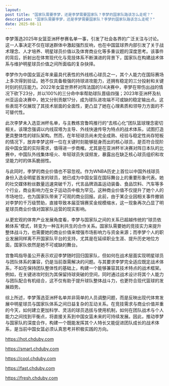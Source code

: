 ```yaml
---
layout: 
post title: "国家队需要李梦，还是李梦需要国家队？李梦的国家队路该怎么走呢？"
description: "国家队需要李梦，还是李梦需要国家队？李梦的国家队路该怎么走呢？" 
date: 2025-08-11
---
```


李梦落选2025年女篮亚洲杯参赛名单一事，引发了社会各界的广泛关注与讨论。这一人事决定不仅在球迷群体中激起强烈反响，也在中国篮球界内部引发了关于战术理念、人才培养、明星球员价值以及体育商业化等多重议题的深度思考。该事件的背后，折射出在体育现代化与竞技体系不断演进的背景下，国家队在构建战术体系与维护明星球员价值之间所面临的复杂抉择。

李梦作为中国女篮近年来最具代表性的外线核心球员之一，其个人能力在国际赛场上多次得到验证。她不仅具备极强的持球进攻能力，还拥有稳定的三分投射和关键时刻的抗压能力。2022年女篮世界杯对阵法国的1/4决赛中，李梦在带伤出战的情况下砍下23分，并以100%的三分命中率帮助球队晋级四强；2023年亚洲杯及杭州亚运会决赛中，她又分别贡献17分，成为球队进攻端不可或缺的稳定输出点。这些表现不仅展现了其技术层面的全面性，更凸显了她在心理素质和领导力方面的不可替代性。

此次李梦未入选亚洲杯名单，与主教练宫鲁鸣推行的“去核心化”团队篮球理念密切相关。该理念强调以内线双塔为主导、外线快速传导为特点的战术体系，试图打造更具整体性的球队架构。然而，在年轻球员尚未完全成熟、经验与稳定性尚存短板的情况下，放弃李梦这样一位在关键时刻能够挺身而出的核心球员，是否符合现阶段中国女篮的实际需求，值得进一步商榷。尤其是在亚洲杯半决赛对阵日本队的比赛中，中国队外线集体哑火、年轻球员失误频发，暴露出在缺乏核心球员组织和攻坚能力时的体系脆弱性。

与此同时，李梦的商业价值也不容忽视。作为WNBA历史上首位以中国外线球员身份入选全明星首发的球员，她已成为中国女篮在国际舞台上的重要形象代表。她的社交媒体粉丝数量迅速突破千万，代言品牌涵盖运动装备、食品饮料、汽车等多个行业，商业影响力在女子运动员中极为罕见。这种商业价值不仅提升了她个人的市场地位，也为国家队带来了可观的商业回报。此前，由于某企业因相关事件撤销对李梦的千万级赞助，直接导致本届亚锦赛奖金规模缩水，这一现象再次凸显了明星球员商业价值对国家队运营的现实影响。

从更宏观的体育产业发展角度看，李梦与国家队之间的关系已超越传统的“球员依赖体系”模式，转变为一种互利共生的合作关系。国家队需要她的竞技实力来提升整体战斗力，也需要她的商业价值来增强市场影响力与资金来源；而李梦个人的职业发展同样离不开国家队平台的支持，尤其是在延续职业生涯、提升历史地位方面，国家队依然是她不可或缺的舞台。

宫鲁鸣指导虽公开表示欢迎李梦随时回归国家队，但如何在战术层面实现明星球员与团队体系的兼容，仍是当前亟需解决的问题。与其要求李梦完全适应既定战术体系，不如在保持团队整体性的基础上，构建一个能够兼容其技术特点的战术框架。例如，在关键进攻时刻为其保留持球突破的空间，同时通过战术设计将其个人能力与团队配合有机结合，这不仅有助于提升球队整体战斗力，也更符合现代篮球的发展趋势。

综上所述，李梦落选亚洲杯名单并非简单的人员调整问题，而是反映出现代体育发展中明星球员与国家队体系之间日益复杂的互动关系。在竞技需求与商业价值并重的今天，如何建立更加科学、灵活的球员选拔与使用机制，如何在团队战术与个人能力之间找到平衡点，将直接关系到中国女篮未来的可持续发展。因此，推动李梦与国家队的深度合作，构建一个既能发挥其个人特长又能促进团队成长的战术体系，是当前中国女篮必须认真思考并积极实践的方向。

https://hot.chduby.com

https://smart.chduby.com

https://cool.chduby.com

https://fast.chduby.com

https://fresh.chduby.com